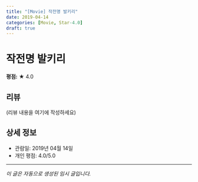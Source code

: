 ```yaml
---
title: "[Movie] 작전명 발키리"
date: 2019-04-14
categories: [Movie, Star-4.0]
draft: true
---
```


# 작전명 발키리

**평점:** ★ 4.0

## 리뷰

(리뷰 내용을 여기에 작성하세요)

## 상세 정보

- 관람일: 2019년 04월 14일
- 개인 평점: 4.0/5.0

---

*이 글은 자동으로 생성된 임시 글입니다.*
